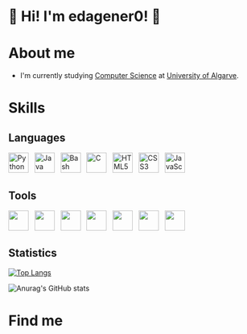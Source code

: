 # 👋 Hi! I'm edagener0! 👋

# About me

- I'm currently studying [Computer Science](https://www.ualg.pt/curso/1478) at [University of Algarve](https://www.ualg.pt/en).

# Skills

## Languages
<img src="https://cdn.jsdelivr.net/gh/devicons/devicon@latest/icons/python/python-original.svg" alt="Python" width="40"/>&nbsp;&nbsp;
<img src="https://cdn.jsdelivr.net/gh/devicons/devicon@latest/icons/java/java-original.svg" alt="Java" width="40"/>&nbsp;&nbsp;
<img src="https://cdn.jsdelivr.net/gh/devicons/devicon@latest/icons/bash/bash-original.svg" alt="Bash" width="40"/>&nbsp;&nbsp;
<img src="https://cdn.jsdelivr.net/gh/devicons/devicon@latest/icons/c/c-original.svg" alt="C" width="40"/>&nbsp;&nbsp;
<img src="https://cdn.jsdelivr.net/gh/devicons/devicon@latest/icons/html5/html5-original.svg" alt="HTML5" width="40"/>&nbsp;&nbsp;
<img src="https://cdn.jsdelivr.net/gh/devicons/devicon@latest/icons/css3/css3-original.svg" alt="CSS3" width="40"/>&nbsp;&nbsp;
<img src="https://cdn.jsdelivr.net/gh/devicons/devicon@latest/icons/javascript/javascript-original.svg" alt="JavaScript" width="40"/>

## Tools

<img src="https://cdn.jsdelivr.net/gh/devicons/devicon@latest/icons/windows11/windows11-original.svg" width="40" height="40">&nbsp;&nbsp;
<img src="https://cdn.jsdelivr.net/gh/devicons/devicon@latest/icons/linux/linux-original.svg" width="40" height="40"/>&nbsp;&nbsp;
<img src="https://cdn.jsdelivr.net/gh/devicons/devicon@latest/icons/debian/debian-original.svg" width="40" height="40"/>&nbsp;&nbsp;
<img src="https://cdn.jsdelivr.net/gh/devicons/devicon@latest/icons/vscode/vscode-original.svg" width="40" height="40"/>&nbsp;&nbsp;
<img src="https://cdn.jsdelivr.net/gh/devicons/devicon@latest/icons/intellij/intellij-original.svg" width="40" height="40"/>&nbsp;&nbsp;
<img src="https://cdn.jsdelivr.net/gh/devicons/devicon@latest/icons/git/git-original.svg" width="40" height="40" />&nbsp;&nbsp;
<img src="https://cdn.jsdelivr.net/gh/devicons/devicon@latest/icons/github/github-original.svg" width="40" height="40"/>

## Statistics

[![Top Langs](https://github-readme-stats.vercel.app/api/top-langs/?username=edagener0&layout=pie)](https://github.com/edagener0/github-readme-stats)

![Anurag's GitHub stats](https://github-readme-stats.vercel.app/api?username=edagener0&show_icons=true&theme=radical)

# Find me

